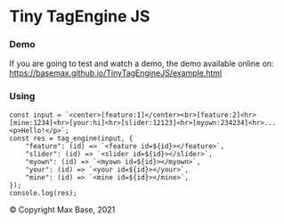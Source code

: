# Tiny TagEngine JS

### Demo

If you are going to test and watch a demo, the demo available online on: https://basemax.github.io/TinyTagEngineJS/example.html

### Using

```
const input = `<center>[feature:1]</center><br>[feature:2]<hr>[mine:1234]<hr>[your:hi]<hr>[slider:12123]<hr>[myown:234234]<hr>...<p>Hello!</p>`;
const res = tag_engine(input, {
    "feature": (id) => `<feature id=${id}></feature>`,
    "slider": (id) => `<slider id=${id}></slider>`,
    "myown": (id) => `<myown id=${id}></myown>`,
    "your": (id) => `<your id=${id}></your>`,
    "mine": (id) => `<mine id=${id}></mine>`,
});
console.log(res);
```

© Copyright Max Base, 2021
